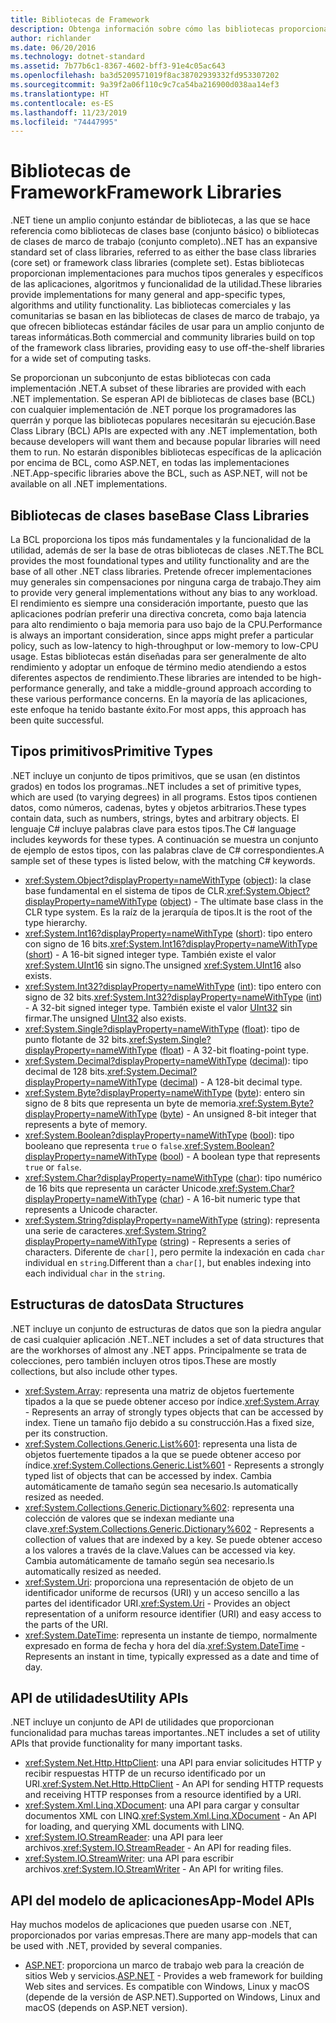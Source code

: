 ```yaml
---
title: Bibliotecas de Framework
description: Obtenga información sobre cómo las bibliotecas proporcionan implementaciones para muchos tipos generales y específicos de las aplicaciones, algoritmos y funcionalidad de la utilidad.
author: richlander
ms.date: 06/20/2016
ms.technology: dotnet-standard
ms.assetid: 7b77b6c1-8367-4602-bff3-91e4c05ac643
ms.openlocfilehash: ba3d5209571019f8ac38702939332fd953307202
ms.sourcegitcommit: 9a39f2a06f110c9c7ca54ba216900d038aa14ef3
ms.translationtype: HT
ms.contentlocale: es-ES
ms.lasthandoff: 11/23/2019
ms.locfileid: "74447995"
---
```

# <a name="framework-libraries"></a><span data-ttu-id="42f6e-103">Bibliotecas de Framework</span><span class="sxs-lookup"><span data-stu-id="42f6e-103">Framework Libraries</span></span>

<span data-ttu-id="42f6e-104">.NET tiene un amplio conjunto estándar de bibliotecas, a las que se hace referencia como bibliotecas de clases base (conjunto básico) o bibliotecas de clases de marco de trabajo (conjunto completo).</span><span class="sxs-lookup"><span data-stu-id="42f6e-104">.NET has an expansive standard set of class libraries, referred to as either the base class libraries (core set) or framework class libraries (complete set).</span></span> <span data-ttu-id="42f6e-105">Estas bibliotecas proporcionan implementaciones para muchos tipos generales y específicos de las aplicaciones, algoritmos y funcionalidad de la utilidad.</span><span class="sxs-lookup"><span data-stu-id="42f6e-105">These libraries provide implementations for many general and app-specific types, algorithms and utility functionality.</span></span> <span data-ttu-id="42f6e-106">Las bibliotecas comerciales y las comunitarias se basan en las bibliotecas de clases de marco de trabajo, ya que ofrecen bibliotecas estándar fáciles de usar para un amplio conjunto de tareas informáticas.</span><span class="sxs-lookup"><span data-stu-id="42f6e-106">Both commercial and community libraries build on top of the framework class libraries, providing easy to use off-the-shelf libraries for a wide set of computing tasks.</span></span>

<span data-ttu-id="42f6e-107">Se proporcionan un subconjunto de estas bibliotecas con cada implementación .NET.</span><span class="sxs-lookup"><span data-stu-id="42f6e-107">A subset of these libraries are provided with each .NET implementation.</span></span> <span data-ttu-id="42f6e-108">Se esperan API de bibliotecas de clases base (BCL) con cualquier implementación de .NET porque los programadores las querrán y porque las bibliotecas populares necesitarán su ejecución.</span><span class="sxs-lookup"><span data-stu-id="42f6e-108">Base Class Library (BCL) APIs are expected with any .NET implementation, both because developers will want them and because popular libraries will need them to run.</span></span> <span data-ttu-id="42f6e-109">No estarán disponibles bibliotecas específicas de la aplicación por encima de BCL, como ASP.NET, en todas las implementaciones .NET.</span><span class="sxs-lookup"><span data-stu-id="42f6e-109">App-specific libraries above the BCL, such as ASP.NET, will not be available on all .NET implementations.</span></span>

## <a name="base-class-libraries"></a><span data-ttu-id="42f6e-110">Bibliotecas de clases base</span><span class="sxs-lookup"><span data-stu-id="42f6e-110">Base Class Libraries</span></span>

<span data-ttu-id="42f6e-111">La BCL proporciona los tipos más fundamentales y la funcionalidad de la utilidad, además de ser la base de otras bibliotecas de clases .NET.</span><span class="sxs-lookup"><span data-stu-id="42f6e-111">The BCL provides the most foundational types and utility functionality and are the base of all other .NET class libraries.</span></span> <span data-ttu-id="42f6e-112">Pretende ofrecer implementaciones muy generales sin compensaciones por ninguna carga de trabajo.</span><span class="sxs-lookup"><span data-stu-id="42f6e-112">They aim to provide very general implementations without any bias to any workload.</span></span> <span data-ttu-id="42f6e-113">El rendimiento es siempre una consideración importante, puesto que las aplicaciones podrían preferir una directiva concreta, como baja latencia para alto rendimiento o baja memoria para uso bajo de la CPU.</span><span class="sxs-lookup"><span data-stu-id="42f6e-113">Performance is always an important consideration, since apps might prefer a particular policy, such as low-latency to high-throughput or low-memory to low-CPU usage.</span></span> <span data-ttu-id="42f6e-114">Estas bibliotecas están diseñadas para ser generalmente de alto rendimiento y adoptar un enfoque de término medio atendiendo a estos diferentes aspectos de rendimiento.</span><span class="sxs-lookup"><span data-stu-id="42f6e-114">These libraries are intended to be high-performance generally, and take a middle-ground approach according to these various performance concerns.</span></span> <span data-ttu-id="42f6e-115">En la mayoría de las aplicaciones, este enfoque ha tenido bastante éxito.</span><span class="sxs-lookup"><span data-stu-id="42f6e-115">For most apps, this approach has been quite successful.</span></span>

## <a name="primitive-types"></a><span data-ttu-id="42f6e-116">Tipos primitivos</span><span class="sxs-lookup"><span data-stu-id="42f6e-116">Primitive Types</span></span>

<span data-ttu-id="42f6e-117">.NET incluye un conjunto de tipos primitivos, que se usan (en distintos grados) en todos los programas.</span><span class="sxs-lookup"><span data-stu-id="42f6e-117">.NET includes a set of primitive types, which are used (to varying degrees) in all programs.</span></span> <span data-ttu-id="42f6e-118">Estos tipos contienen datos, como números, cadenas, bytes y objetos arbitrarios.</span><span class="sxs-lookup"><span data-stu-id="42f6e-118">These types contain data, such as numbers, strings, bytes and arbitrary objects.</span></span> <span data-ttu-id="42f6e-119">El lenguaje C# incluye palabras clave para estos tipos.</span><span class="sxs-lookup"><span data-stu-id="42f6e-119">The C# language includes keywords for these types.</span></span> <span data-ttu-id="42f6e-120">A continuación se muestra un conjunto de ejemplo de estos tipos, con las palabras clave de C# correspondientes.</span><span class="sxs-lookup"><span data-stu-id="42f6e-120">A sample set of these types is listed below, with the matching C# keywords.</span></span>

* <span data-ttu-id="42f6e-121"><xref:System.Object?displayProperty=nameWithType> ([object](../csharp/language-reference/builtin-types/reference-types.md#the-object-type)): la clase base fundamental en el sistema de tipos de CLR.</span><span class="sxs-lookup"><span data-stu-id="42f6e-121"><xref:System.Object?displayProperty=nameWithType> ([object](../csharp/language-reference/builtin-types/reference-types.md#the-object-type)) - The ultimate base class in the CLR type system.</span></span> <span data-ttu-id="42f6e-122">Es la raíz de la jerarquía de tipos.</span><span class="sxs-lookup"><span data-stu-id="42f6e-122">It is the root of the type hierarchy.</span></span>
* <span data-ttu-id="42f6e-123"><xref:System.Int16?displayProperty=nameWithType> ([short](../csharp/language-reference/builtin-types/integral-numeric-types.md)): tipo entero con signo de 16 bits.</span><span class="sxs-lookup"><span data-stu-id="42f6e-123"><xref:System.Int16?displayProperty=nameWithType> ([short](../csharp/language-reference/builtin-types/integral-numeric-types.md)) - A 16-bit signed integer type.</span></span> <span data-ttu-id="42f6e-124">También existe el valor <xref:System.UInt16> sin signo.</span><span class="sxs-lookup"><span data-stu-id="42f6e-124">The unsigned <xref:System.UInt16> also exists.</span></span>
* <span data-ttu-id="42f6e-125"><xref:System.Int32?displayProperty=nameWithType> ([int](../csharp/language-reference/builtin-types/integral-numeric-types.md)): tipo entero con signo de 32 bits.</span><span class="sxs-lookup"><span data-stu-id="42f6e-125"><xref:System.Int32?displayProperty=nameWithType> ([int](../csharp/language-reference/builtin-types/integral-numeric-types.md)) - A 32-bit signed integer type.</span></span> <span data-ttu-id="42f6e-126">También existe el valor [UInt32](../csharp/language-reference/builtin-types/integral-numeric-types.md) sin firmar.</span><span class="sxs-lookup"><span data-stu-id="42f6e-126">The unsigned [UInt32](../csharp/language-reference/builtin-types/integral-numeric-types.md) also exists.</span></span>
* <span data-ttu-id="42f6e-127"><xref:System.Single?displayProperty=nameWithType> ([float](../csharp/language-reference/builtin-types/floating-point-numeric-types.md)): tipo de punto flotante de 32 bits.</span><span class="sxs-lookup"><span data-stu-id="42f6e-127"><xref:System.Single?displayProperty=nameWithType> ([float](../csharp/language-reference/builtin-types/floating-point-numeric-types.md)) - A 32-bit floating-point type.</span></span>
* <span data-ttu-id="42f6e-128"><xref:System.Decimal?displayProperty=nameWithType> ([decimal](../csharp/language-reference/builtin-types/floating-point-numeric-types.md)): tipo decimal de 128 bits.</span><span class="sxs-lookup"><span data-stu-id="42f6e-128"><xref:System.Decimal?displayProperty=nameWithType> ([decimal](../csharp/language-reference/builtin-types/floating-point-numeric-types.md)) - A 128-bit decimal type.</span></span>
* <span data-ttu-id="42f6e-129"><xref:System.Byte?displayProperty=nameWithType> ([byte](../csharp/language-reference/builtin-types/integral-numeric-types.md)): entero sin signo de 8 bits que representa un byte de memoria.</span><span class="sxs-lookup"><span data-stu-id="42f6e-129"><xref:System.Byte?displayProperty=nameWithType> ([byte](../csharp/language-reference/builtin-types/integral-numeric-types.md)) - An unsigned 8-bit integer that represents a byte of memory.</span></span>
* <span data-ttu-id="42f6e-130"><xref:System.Boolean?displayProperty=nameWithType> ([bool](../csharp/language-reference/keywords/bool.md)): tipo booleano que representa `true` o `false`.</span><span class="sxs-lookup"><span data-stu-id="42f6e-130"><xref:System.Boolean?displayProperty=nameWithType> ([bool](../csharp/language-reference/keywords/bool.md)) - A boolean type that represents `true` or `false`.</span></span>
* <span data-ttu-id="42f6e-131"><xref:System.Char?displayProperty=nameWithType> ([char](../csharp/language-reference/builtin-types/char.md)): tipo numérico de 16 bits que representa un carácter Unicode.</span><span class="sxs-lookup"><span data-stu-id="42f6e-131"><xref:System.Char?displayProperty=nameWithType> ([char](../csharp/language-reference/builtin-types/char.md)) - A 16-bit numeric type that represents a Unicode character.</span></span>
* <span data-ttu-id="42f6e-132"><xref:System.String?displayProperty=nameWithType> ([string](../csharp/language-reference/builtin-types/reference-types.md#the-string-type)): representa una serie de caracteres.</span><span class="sxs-lookup"><span data-stu-id="42f6e-132"><xref:System.String?displayProperty=nameWithType> ([string](../csharp/language-reference/builtin-types/reference-types.md#the-string-type)) - Represents a series of characters.</span></span> <span data-ttu-id="42f6e-133">Diferente de `char[]`, pero permite la indexación en cada `char` individual en `string`.</span><span class="sxs-lookup"><span data-stu-id="42f6e-133">Different than a `char[]`, but enables indexing into each individual `char` in the `string`.</span></span>

## <a name="data-structures"></a><span data-ttu-id="42f6e-134">Estructuras de datos</span><span class="sxs-lookup"><span data-stu-id="42f6e-134">Data Structures</span></span>

<span data-ttu-id="42f6e-135">.NET incluye un conjunto de estructuras de datos que son la piedra angular de casi cualquier aplicación .NET.</span><span class="sxs-lookup"><span data-stu-id="42f6e-135">.NET includes a set of data structures that are the workhorses of almost any .NET apps.</span></span> <span data-ttu-id="42f6e-136">Principalmente se trata de colecciones, pero también incluyen otros tipos.</span><span class="sxs-lookup"><span data-stu-id="42f6e-136">These are mostly collections, but also include other types.</span></span>

* <span data-ttu-id="42f6e-137"><xref:System.Array>: representa una matriz de objetos fuertemente tipados a la que se puede obtener acceso por índice.</span><span class="sxs-lookup"><span data-stu-id="42f6e-137"><xref:System.Array> - Represents an array of strongly types objects that can be accessed by index.</span></span> <span data-ttu-id="42f6e-138">Tiene un tamaño fijo debido a su construcción.</span><span class="sxs-lookup"><span data-stu-id="42f6e-138">Has a fixed size, per its construction.</span></span>
* <span data-ttu-id="42f6e-139"><xref:System.Collections.Generic.List%601>: representa una lista de objetos fuertemente tipados a la que se puede obtener acceso por índice.</span><span class="sxs-lookup"><span data-stu-id="42f6e-139"><xref:System.Collections.Generic.List%601> - Represents a strongly typed list of objects that can be accessed by index.</span></span> <span data-ttu-id="42f6e-140">Cambia automáticamente de tamaño según sea necesario.</span><span class="sxs-lookup"><span data-stu-id="42f6e-140">Is automatically resized as needed.</span></span>
* <span data-ttu-id="42f6e-141"><xref:System.Collections.Generic.Dictionary%602>: representa una colección de valores que se indexan mediante una clave.</span><span class="sxs-lookup"><span data-stu-id="42f6e-141"><xref:System.Collections.Generic.Dictionary%602> - Represents a collection of values that are indexed by a key.</span></span> <span data-ttu-id="42f6e-142">Se puede obtener acceso a los valores a través de la clave.</span><span class="sxs-lookup"><span data-stu-id="42f6e-142">Values can be accessed via key.</span></span> <span data-ttu-id="42f6e-143">Cambia automáticamente de tamaño según sea necesario.</span><span class="sxs-lookup"><span data-stu-id="42f6e-143">Is automatically resized as needed.</span></span>
* <span data-ttu-id="42f6e-144"><xref:System.Uri>: proporciona una representación de objeto de un identificador uniforme de recursos (URI) y un acceso sencillo a las partes del identificador URI.</span><span class="sxs-lookup"><span data-stu-id="42f6e-144"><xref:System.Uri> - Provides an object representation of a uniform resource identifier (URI) and easy access to the parts of the URI.</span></span>
* <span data-ttu-id="42f6e-145"><xref:System.DateTime>: representa un instante de tiempo, normalmente expresado en forma de fecha y hora del día.</span><span class="sxs-lookup"><span data-stu-id="42f6e-145"><xref:System.DateTime> - Represents an instant in time, typically expressed as a date and time of day.</span></span>

## <a name="utility-apis"></a><span data-ttu-id="42f6e-146">API de utilidades</span><span class="sxs-lookup"><span data-stu-id="42f6e-146">Utility APIs</span></span>

<span data-ttu-id="42f6e-147">.NET incluye un conjunto de API de utilidades que proporcionan funcionalidad para muchas tareas importantes.</span><span class="sxs-lookup"><span data-stu-id="42f6e-147">.NET includes a set of utility APIs that provide functionality for many important tasks.</span></span>

* <span data-ttu-id="42f6e-148"><xref:System.Net.Http.HttpClient>: una API para enviar solicitudes HTTP y recibir respuestas HTTP de un recurso identificado por un URI.</span><span class="sxs-lookup"><span data-stu-id="42f6e-148"><xref:System.Net.Http.HttpClient> - An API for sending HTTP requests and receiving HTTP responses from a resource identified by a URI.</span></span>
* <span data-ttu-id="42f6e-149"><xref:System.Xml.Linq.XDocument>: una API para cargar y consultar documentos XML con LINQ.</span><span class="sxs-lookup"><span data-stu-id="42f6e-149"><xref:System.Xml.Linq.XDocument> - An API for loading, and querying XML documents with LINQ.</span></span>
* <span data-ttu-id="42f6e-150"><xref:System.IO.StreamReader>: una API para leer archivos.</span><span class="sxs-lookup"><span data-stu-id="42f6e-150"><xref:System.IO.StreamReader> - An API for reading files.</span></span> 
* <span data-ttu-id="42f6e-151"><xref:System.IO.StreamWriter>: una API para escribir archivos.</span><span class="sxs-lookup"><span data-stu-id="42f6e-151"><xref:System.IO.StreamWriter> - An API for writing files.</span></span>

## <a name="app-model-apis"></a><span data-ttu-id="42f6e-152">API del modelo de aplicaciones</span><span class="sxs-lookup"><span data-stu-id="42f6e-152">App-Model APIs</span></span>

<span data-ttu-id="42f6e-153">Hay muchos modelos de aplicaciones que pueden usarse con .NET, proporcionados por varias empresas.</span><span class="sxs-lookup"><span data-stu-id="42f6e-153">There are many app-models that can be used with .NET, provided by several companies.</span></span>

* <span data-ttu-id="42f6e-154">[ASP.NET](https://www.asp.net): proporciona un marco de trabajo web para la creación de sitios Web y servicios.</span><span class="sxs-lookup"><span data-stu-id="42f6e-154">[ASP.NET](https://www.asp.net) - Provides a web framework for building Web sites and services.</span></span> <span data-ttu-id="42f6e-155">Es compatible con Windows, Linux y macOS (depende de la versión de ASP.NET).</span><span class="sxs-lookup"><span data-stu-id="42f6e-155">Supported on Windows, Linux and macOS (depends on ASP.NET version).</span></span>
